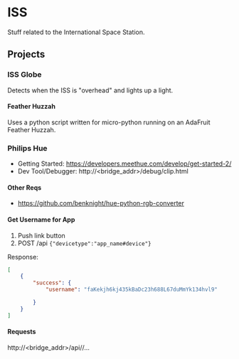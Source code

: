 # ISS
Stuff related to the International Space Station.

## Projects

### ISS Globe
Detects when the ISS is "overhead" and lights up a light.

#### Feather Huzzah
Uses a python script written for micro-python running on an AdaFruit Feather Huzzah.


### Philips Hue
* Getting Started: https://developers.meethue.com/develop/get-started-2/
* Dev Tool/Debugger: http://<bridge_addr>/debug/clip.html

#### Other Reqs
* https://github.com/benknight/hue-python-rgb-converter

#### Get Username for App
1. Push link button
2. POST /api `{"devicetype":"app_name#device"}`

Response:

```json
[
	{
		"success": {
			"username": "faKekjh6kj435kBaDc23h688L67duMmYk134hvl9"

		}
	}
]
```

#### Requests
http://<bridge_addr>/api/<username>/...
